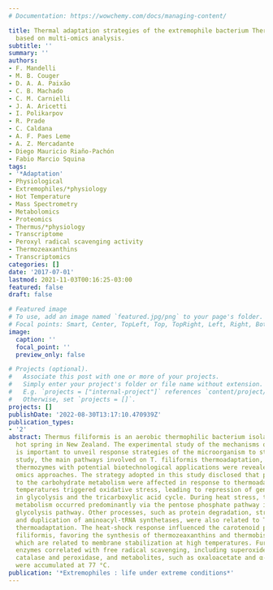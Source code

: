 ```yaml
---
# Documentation: https://wowchemy.com/docs/managing-content/

title: Thermal adaptation strategies of the extremophile bacterium Thermus filiformis
  based on multi-omics analysis.
subtitle: ''
summary: ''
authors:
- F. Mandelli
- M. B. Couger
- D. A. A. Paixão
- C. B. Machado
- C. M. Carnielli
- J. A. Aricetti
- I. Polikarpov
- R. Prade
- C. Caldana
- A. F. Paes Leme
- A. Z. Mercadante
- Diego Mauricio Riaño-Pachón
- Fabio Marcio Squina
tags:
- '*Adaptation'
- Physiological
- Extremophiles/*physiology
- Hot Temperature
- Mass Spectrometry
- Metabolomics
- Proteomics
- Thermus/*physiology
- Transcriptome
- Peroxyl radical scavenging activity
- Thermozeaxanthins
- Transcriptomics
categories: []
date: '2017-07-01'
lastmod: 2021-11-03T00:16:25-03:00
featured: false
draft: false

# Featured image
# To use, add an image named `featured.jpg/png` to your page's folder.
# Focal points: Smart, Center, TopLeft, Top, TopRight, Left, Right, BottomLeft, Bottom, BottomRight.
image:
  caption: ''
  focal_point: ''
  preview_only: false

# Projects (optional).
#   Associate this post with one or more of your projects.
#   Simply enter your project's folder or file name without extension.
#   E.g. `projects = ["internal-project"]` references `content/project/deep-learning/index.md`.
#   Otherwise, set `projects = []`.
projects: []
publishDate: '2022-08-30T13:17:10.470939Z'
publication_types:
- '2'
abstract: Thermus filiformis is an aerobic thermophilic bacterium isolated from a
  hot spring in New Zealand. The experimental study of the mechanisms of thermal adaptation
  is important to unveil response strategies of the microorganism to stress. In this
  study, the main pathways involved on T. filiformis thermoadaptation, as well as,
  thermozymes with potential biotechnological applications were revealed based on
  omics approaches. The strategy adopted in this study disclosed that pathways related
  to the carbohydrate metabolism were affected in response to thermoadaptation. High
  temperatures triggered oxidative stress, leading to repression of genes involved
  in glycolysis and the tricarboxylic acid cycle. During heat stress, the glucose
  metabolism occurred predominantly via the pentose phosphate pathway instead of the
  glycolysis pathway. Other processes, such as protein degradation, stringent response,
  and duplication of aminoacyl-tRNA synthetases, were also related to T. filiformis
  thermoadaptation. The heat-shock response influenced the carotenoid profile of T.
  filiformis, favoring the synthesis of thermozeaxanthins and thermobiszeaxanthins,
  which are related to membrane stabilization at high temperatures. Furthermore, antioxidant
  enzymes correlated with free radical scavenging, including superoxide dismutase,
  catalase and peroxidase, and metabolites, such as oxaloacetate and α-ketoglutarate,
  were accumulated at 77 °C.
publication: '*Extremophiles : life under extreme conditions*'
---
```

